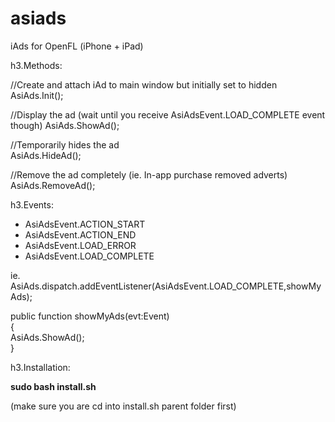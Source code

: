 asiads
======

iAds for OpenFL (iPhone + iPad)

h3.Methods:

//Create and attach iAd to main window but initially set to hidden
AsiAds.Init();

//Display the ad (wait until you receive AsiAdsEvent.LOAD_COMPLETE event though)
AsiAds.ShowAd();

//Temporarily hides the ad   
AsiAds.HideAd();  

//Remove the ad completely (ie. In-app purchase removed adverts)
AsiAds.RemoveAd();

h3.Events:

* AsiAdsEvent.ACTION_START  
* AsiAdsEvent.ACTION_END  
* AsiAdsEvent.LOAD_ERROR  
* AsiAdsEvent.LOAD_COMPLETE  
  
  
ie.  
AsiAds.dispatch.addEventListener(AsiAdsEvent.LOAD_COMPLETE,showMyAds);  

public function showMyAds(evt:Event)  
{  
	AsiAds.ShowAd();  
}  

h3.Installation:

**sudo bash install.sh**  

(make sure you are cd into install.sh parent folder first)